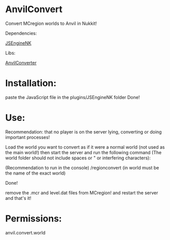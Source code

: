 # AnvilConvert
Convert MCregion worlds to Anvil in Nukkit!

Dependencies:

[JSEngineNK](https://cloudburstmc.org/resources/jsenginenk.939/)

Libs:

[AnvilConverter](https://github.com/Awzaw/AnvilConverter/tree/v1.0)

# Installation:

paste the JavaScript file in the plugins/JSEngineNK folder Done!

# Use:

Recommendation: that no player is on the server lying, converting or doing important processes!

Load the world you want to convert as if it were a normal world (not used as the main world!) then start the server and run the following command (The world folder should not include spaces or " or interfering characters):

(Recommendation to run in the console) /regionconvert <world> (in world must be the name of the exact world)

Done!

remove the .mcr and level.dat files from MCregion! and restart the server and that's it!

# Permissions:
anvil.convert.world

